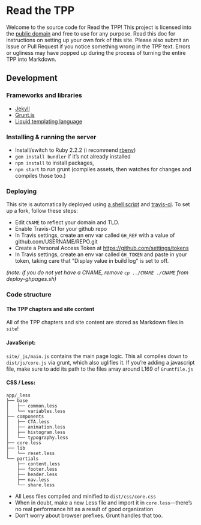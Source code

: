 # Read the TPP 

Welcome to the source code for Read the TPP! This project is licensed into the
[public domain][01] and free to use for any purpose. Read this doc for
instructions on setting up your own fork of this site. Please also submit an
Issue or Pull Request if you notice something wrong in the TPP text. Errors or
ugliness may have popped up during the process of turning the entire TPP into
Markdown.

## Development

### Frameworks and libraries

* [Jekyll][02]
* [Grunt.js][03]
* [Liquid templating language][04]

### Installing & running the server

* Install/switch to Ruby 2.2.2 (i recommend [rbenv][05])
* `gem install bundler` if it’s not already installed
* `npm install` to install packages,
* `npm start` to run grunt (compiles assets, then watches for changes and
compiles those too.)

### Deploying

This site is automatically deployed using [a shell script][06] and
[travis-ci][07]. To set up a fork, follow these steps:

* Edit `CNAME` to reflect your domain and TLD.
* Enable Travis-CI for your github repo
* In Travis settings, create an env var called `GH_REF` with a value of
github.com/USERNAME/REPO.git
* Create a Personal Access Token at <https://github.com/settings/tokens>
* In Travis settings, create an env var called `GH_TOKEN` and paste in your
token, taking care that "Display value in build log" is set to off.

_(note: if you do not yet have a CNAME, remove `cp ../CNAME ./CNAME` from
deploy-ghpages.sh)_

### Code structure

#### The TPP chapters and site content

All of the TPP chapters and site content are stored as Markdown files in `site`!

#### JavaScript:

`site/_js/main.js` contains the main page logic.
This all compiles down to `dist/js/core.js` via grunt, which also uglifies it.
If you’re adding a javascript file, make sure to add its path to the files
array around L169 of `Gruntfile.js`

#### CSS / Less:

```
app/_less
├── base
│   ├── common.less
│   └── variables.less
├── components
│   ├── CTA.less
│   ├── animation.less
│   ├── histogram.less
│   └── typography.less
├── core.less
├── lib
│   └── reset.less
└── partials
    ├── content.less
    ├── footer.less
    ├── header.less
    ├── nav.less
    └── share.less
```

* All Less files compiled and minified to `dist/css/core.css`
* When in doubt, make a new Less file and import it in `core.less`—there’s no
real performance hit as a result of good organization
* Don’t worry about browser prefixes. Grunt handles that too.


[01]: http://unlicense.org/
[02]: http://jekyllrb.com/docs/home/
[03]: http://gruntjs.com/getting-started
[04]: https://github.com/Shopify/liquid/wiki/Liquid-for-Designers
[05]: https://github.com/rbenv/rbenv
[06]: https://github.com/fightforthefuture/bigsurveillance/blob/master/deploy-ghpages.sh
[07]: https://travis-ci.org/fightforthefuture/bigsurveillance
